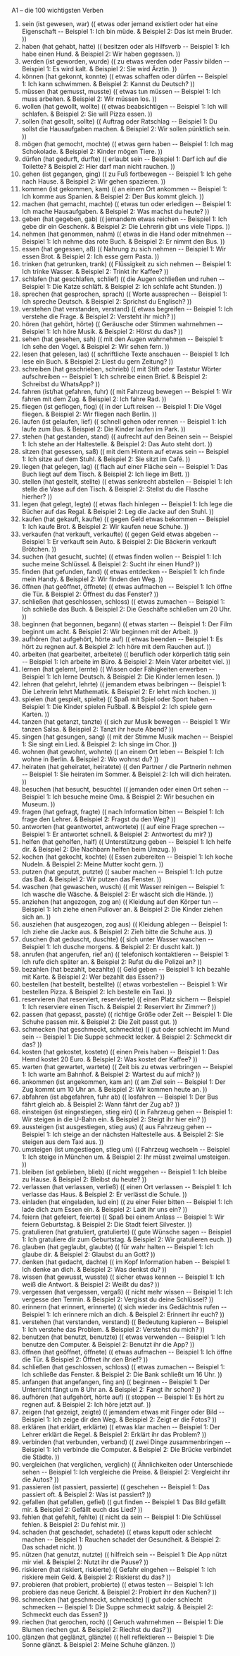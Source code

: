 A1 – die 100 wichtigsten Verben  
1. sein (ist gewesen, war) (( etwas oder jemand existiert oder hat eine Eigenschaft -- Beispiel 1: Ich bin müde. & Beispiel 2: Das ist mein Bruder. ))  
2. haben (hat gehabt, hatte) (( besitzen oder als Hilfsverb -- Beispiel 1: Ich habe einen Hund. & Beispiel 2: Wir haben gegessen. ))  
3. werden (ist geworden, wurde) (( zu etwas werden oder Passiv bilden -- Beispiel 1: Es wird kalt. & Beispiel 2: Sie wird Ärztin. ))  
4. können (hat gekonnt, konnte) (( etwas schaffen oder dürfen -- Beispiel 1: Ich kann schwimmen. & Beispiel 2: Kannst du Deutsch? ))  
5. müssen (hat gemusst, musste) (( etwas tun müssen -- Beispiel 1: Ich muss arbeiten. & Beispiel 2: Wir müssen los. ))  
6. wollen (hat gewollt, wollte) (( etwas beabsichtigen -- Beispiel 1: Ich will schlafen. & Beispiel 2: Sie will Pizza essen. ))  
7. sollen (hat gesollt, sollte) (( Auftrag oder Ratschlag -- Beispiel 1: Du sollst die Hausaufgaben machen. & Beispiel 2: Wir sollen pünktlich sein. ))  
8. mögen (hat gemocht, mochte) (( etwas gern haben -- Beispiel 1: Ich mag Schokolade. & Beispiel 2: Kinder mögen Tiere. ))  
9. dürfen (hat gedurft, durfte) (( erlaubt sein -- Beispiel 1: Darf ich auf die Toilette? & Beispiel 2: Hier darf man nicht rauchen. ))  
10. gehen (ist gegangen, ging) (( zu Fuß fortbewegen -- Beispiel 1: Ich gehe nach Hause. & Beispiel 2: Wir gehen spazieren. ))  
11. kommen (ist gekommen, kam) (( an einem Ort ankommen -- Beispiel 1: Ich komme aus Spanien. & Beispiel 2: Der Bus kommt gleich. ))  
12. machen (hat gemacht, machte) (( etwas tun oder erledigen -- Beispiel 1: Ich mache Hausaufgaben. & Beispiel 2: Was machst du heute? ))  
13. geben (hat gegeben, gab) (( jemandem etwas reichen -- Beispiel 1: Ich gebe dir ein Geschenk. & Beispiel 2: Die Lehrerin gibt uns viele Tipps. ))  
14. nehmen (hat genommen, nahm) (( etwas in die Hand oder mitnehmen -- Beispiel 1: Ich nehme das rote Buch. & Beispiel 2: Er nimmt den Bus. ))  
15. essen (hat gegessen, aß) (( Nahrung zu sich nehmen -- Beispiel 1: Wir essen Brot. & Beispiel 2: Ich esse gern Pasta. ))  
16. trinken (hat getrunken, trank) (( Flüssigkeit zu sich nehmen -- Beispiel 1: Ich trinke Wasser. & Beispiel 2: Trinkt ihr Kaffee? ))  
17. schlafen (hat geschlafen, schlief) (( die Augen schließen und ruhen -- Beispiel 1: Die Katze schläft. & Beispiel 2: Ich schlafe acht Stunden. ))  
18. sprechen (hat gesprochen, sprach) (( Worte aussprechen -- Beispiel 1: Ich spreche Deutsch. & Beispiel 2: Sprichst du Englisch? ))  
19. verstehen (hat verstanden, verstand) (( etwas begreifen -- Beispiel 1: Ich verstehe die Frage. & Beispiel 2: Versteht ihr mich? ))  
20. hören (hat gehört, hörte) (( Geräusche oder Stimmen wahrnehmen -- Beispiel 1: Ich höre Musik. & Beispiel 2: Hörst du das? ))  
21. sehen (hat gesehen, sah) (( mit den Augen wahrnehmen -- Beispiel 1: Ich sehe den Vogel. & Beispiel 2: Wir sehen fern. ))  
22. lesen (hat gelesen, las) (( schriftliche Texte anschauen -- Beispiel 1: Ich lese ein Buch. & Beispiel 2: Liest du gern Zeitung? ))  
23. schreiben (hat geschrieben, schrieb) (( mit Stift oder Tastatur Wörter aufschreiben -- Beispiel 1: Ich schreibe einen Brief. & Beispiel 2: Schreibst du WhatsApp? ))  
24. fahren (ist/hat gefahren, fuhr) (( mit Fahrzeug bewegen -- Beispiel 1: Wir fahren mit dem Zug. & Beispiel 2: Ich fahre Rad. ))  
25. fliegen (ist geflogen, flog) (( in der Luft reisen -- Beispiel 1: Die Vögel fliegen. & Beispiel 2: Wir fliegen nach Berlin. ))  
26. laufen (ist gelaufen, lief) (( schnell gehen oder rennen -- Beispiel 1: Ich laufe zum Bus. & Beispiel 2: Die Kinder laufen im Park. ))  
27. stehen (hat gestanden, stand) (( aufrecht auf den Beinen sein -- Beispiel 1: Ich stehe an der Haltestelle. & Beispiel 2: Das Auto steht dort. ))  
28. sitzen (hat gesessen, saß) (( mit dem Hintern auf etwas sein -- Beispiel 1: Ich sitze auf dem Stuhl. & Beispiel 2: Sie sitzt im Café. ))  
29. liegen (hat gelegen, lag) (( flach auf einer Fläche sein -- Beispiel 1: Das Buch liegt auf dem Tisch. & Beispiel 2: Ich liege im Bett. ))  
30. stellen (hat gestellt, stellte) (( etwas senkrecht abstellen -- Beispiel 1: Ich stelle die Vase auf den Tisch. & Beispiel 2: Stellst du die Flasche hierher? ))  
31. legen (hat gelegt, legte) (( etwas flach hinlegen -- Beispiel 1: Ich lege die Bücher auf das Regal. & Beispiel 2: Leg die Jacke auf den Stuhl. ))  
32. kaufen (hat gekauft, kaufte) (( gegen Geld etwas bekommen -- Beispiel 1: Ich kaufe Brot. & Beispiel 2: Wir kaufen neue Schuhe. ))  
33. verkaufen (hat verkauft, verkaufte) (( gegen Geld etwas abgeben -- Beispiel 1: Er verkauft sein Auto. & Beispiel 2: Die Bäckerin verkauft Brötchen. ))  
34. suchen (hat gesucht, suchte) (( etwas finden wollen -- Beispiel 1: Ich suche meine Schlüssel. & Beispiel 2: Sucht ihr einen Hund? ))  
35. finden (hat gefunden, fand) (( etwas entdecken -- Beispiel 1: Ich finde mein Handy. & Beispiel 2: Wir finden den Weg. ))  
36. öffnen (hat geöffnet, öffnete) (( etwas aufmachen -- Beispiel 1: Ich öffne die Tür. & Beispiel 2: Öffnest du das Fenster? ))  
37. schließen (hat geschlossen, schloss) (( etwas zumachen -- Beispiel 1: Ich schließe das Buch. & Beispiel 2: Die Geschäfte schließen um 20 Uhr. ))  
38. beginnen (hat begonnen, begann) (( etwas starten -- Beispiel 1: Der Film beginnt um acht. & Beispiel 2: Wir beginnen mit der Arbeit. ))  
39. aufhören (hat aufgehört, hörte auf) (( etwas beenden -- Beispiel 1: Es hört zu regnen auf. & Beispiel 2: Ich höre mit dem Rauchen auf. ))  
40. arbeiten (hat gearbeitet, arbeitete) (( beruflich oder körperlich tätig sein -- Beispiel 1: Ich arbeite im Büro. & Beispiel 2: Mein Vater arbeitet viel. ))  
41. lernen (hat gelernt, lernte) (( Wissen oder Fähigkeiten erwerben -- Beispiel 1: Ich lerne Deutsch. & Beispiel 2: Die Kinder lernen lesen. ))  
42. lehren (hat gelehrt, lehrte) (( jemandem etwas beibringen -- Beispiel 1: Die Lehrerin lehrt Mathematik. & Beispiel 2: Er lehrt mich kochen. ))  
43. spielen (hat gespielt, spielte) (( Spaß mit Spiel oder Sport haben -- Beispiel 1: Die Kinder spielen Fußball. & Beispiel 2: Ich spiele gern Karten. ))  
44. tanzen (hat getanzt, tanzte) (( sich zur Musik bewegen -- Beispiel 1: Wir tanzen Salsa. & Beispiel 2: Tanzt ihr heute Abend? ))  
45. singen (hat gesungen, sang) (( mit der Stimme Musik machen -- Beispiel 1: Sie singt ein Lied. & Beispiel 2: Ich singe im Chor. ))  
46. wohnen (hat gewohnt, wohnte) (( an einem Ort leben -- Beispiel 1: Ich wohne in Berlin. & Beispiel 2: Wo wohnst du? ))  
47. heiraten (hat geheiratet, heiratete) (( den Partner / die Partnerin nehmen -- Beispiel 1: Sie heiraten im Sommer. & Beispiel 2: Ich will dich heiraten. ))  
48. besuchen (hat besucht, besuchte) (( jemanden oder einen Ort sehen -- Beispiel 1: Ich besuche meine Oma. & Beispiel 2: Wir besuchen ein Museum. ))  
49. fragen (hat gefragt, fragte) (( nach Information bitten -- Beispiel 1: Ich frage den Lehrer. & Beispiel 2: Fragst du den Weg? ))  
50. antworten (hat geantwortet, antwortete) (( auf eine Frage sprechen -- Beispiel 1: Er antwortet schnell. & Beispiel 2: Antwortest du mir? ))  
51. helfen (hat geholfen, half) (( Unterstützung geben -- Beispiel 1: Ich helfe dir. & Beispiel 2: Die Nachbarn helfen beim Umzug. ))  
52. kochen (hat gekocht, kochte) (( Essen zubereiten -- Beispiel 1: Ich koche Nudeln. & Beispiel 2: Meine Mutter kocht gern. ))  
53. putzen (hat geputzt, putzte) (( sauber machen -- Beispiel 1: Ich putze das Bad. & Beispiel 2: Wir putzen das Fenster. ))  
54. waschen (hat gewaschen, wusch) (( mit Wasser reinigen -- Beispiel 1: Ich wasche die Wäsche. & Beispiel 2: Er wäscht sich die Hände. ))  
55. anziehen (hat angezogen, zog an) (( Kleidung auf den Körper tun -- Beispiel 1: Ich ziehe einen Pullover an. & Beispiel 2: Die Kinder ziehen sich an. ))  
56. ausziehen (hat ausgezogen, zog aus) (( Kleidung ablegen -- Beispiel 1: Ich ziehe die Jacke aus. & Beispiel 2: Zieh bitte die Schuhe aus. ))  
57. duschen (hat geduscht, duschte) (( sich unter Wasser waschen -- Beispiel 1: Ich dusche morgens. & Beispiel 2: Er duscht kalt. ))  
58. anrufen (hat angerufen, rief an) (( telefonisch kontaktieren -- Beispiel 1: Ich rufe dich später an. & Beispiel 2: Rufst du die Polizei an? ))  
59. bezahlen (hat bezahlt, bezahlte) (( Geld geben -- Beispiel 1: Ich bezahle mit Karte. & Beispiel 2: Wer bezahlt das Essen? ))  
60. bestellen (hat bestellt, bestellte) (( etwas vorbestellen -- Beispiel 1: Wir bestellen Pizza. & Beispiel 2: Ich bestelle ein Taxi. ))  
61. reservieren (hat reserviert, reservierte) (( einen Platz sichern -- Beispiel 1: Ich reserviere einen Tisch. & Beispiel 2: Reserviert ihr Zimmer? ))  
62. passen (hat gepasst, passte) (( richtige Größe oder Zeit -- Beispiel 1: Die Schuhe passen mir. & Beispiel 2: Die Zeit passt gut. ))  
63. schmecken (hat geschmeckt, schmeckte) (( gut oder schlecht im Mund sein -- Beispiel 1: Die Suppe schmeckt lecker. & Beispiel 2: Schmeckt dir das? ))  
64. kosten (hat gekostet, kostete) (( einen Preis haben -- Beispiel 1: Das Hemd kostet 20 Euro. & Beispiel 2: Was kostet der Kaffee? ))  
65. warten (hat gewartet, wartete) (( Zeit bis zu etwas verbringen -- Beispiel 1: Ich warte am Bahnhof. & Beispiel 2: Wartest du auf mich? ))  
66. ankommen (ist angekommen, kam an) (( am Ziel sein -- Beispiel 1: Der Zug kommt um 10 Uhr an. & Beispiel 2: Wir kommen heute an. ))  
67. abfahren (ist abgefahren, fuhr ab) (( losfahren -- Beispiel 1: Der Bus fährt gleich ab. & Beispiel 2: Wann fährt der Zug ab? ))  
68. einsteigen (ist eingestiegen, stieg ein) (( in Fahrzeug gehen -- Beispiel 1: Wir steigen in die U-Bahn ein. & Beispiel 2: Steigt ihr hier ein? ))  
69. aussteigen (ist ausgestiegen, stieg aus) (( aus Fahrzeug gehen -- Beispiel 1: Ich steige an der nächsten Haltestelle aus. & Beispiel 2: Sie steigen aus dem Taxi aus. ))  
70. umsteigen (ist umgestiegen, stieg um) (( Fahrzeug wechseln -- Beispiel 1: Ich steige in München um. & Beispiel 2: Ihr müsst zweimal umsteigen. ))  
71. bleiben (ist geblieben, blieb) (( nicht weggehen -- Beispiel 1: Ich bleibe zu Hause. & Beispiel 2: Bleibst du heute? ))  
72. verlassen (hat verlassen, verließ) (( einen Ort verlassen -- Beispiel 1: Ich verlasse das Haus. & Beispiel 2: Er verlässt die Schule. ))  
73. einladen (hat eingeladen, lud ein) (( zu einer Feier bitten -- Beispiel 1: Ich lade dich zum Essen ein. & Beispiel 2: Ladt ihr uns ein? ))  
74. feiern (hat gefeiert, feierte) (( Spaß bei einem Anlass -- Beispiel 1: Wir feiern Geburtstag. & Beispiel 2: Die Stadt feiert Silvester. ))  
75. gratulieren (hat gratuliert, gratulierte) (( gute Wünsche sagen -- Beispiel 1: Ich gratuliere dir zum Geburtstag. & Beispiel 2: Wir gratulieren euch. ))  
76. glauben (hat geglaubt, glaubte) (( für wahr halten -- Beispiel 1: Ich glaube dir. & Beispiel 2: Glaubst du an Gott? ))  
77. denken (hat gedacht, dachte) (( im Kopf Information haben -- Beispiel 1: Ich denke an dich. & Beispiel 2: Was denkst du? ))  
78. wissen (hat gewusst, wusste) (( sicher etwas kennen -- Beispiel 1: Ich weiß die Antwort. & Beispiel 2: Weißt du das? ))  
79. vergessen (hat vergessen, vergaß) (( nicht mehr wissen -- Beispiel 1: Ich vergesse den Termin. & Beispiel 2: Vergisst du deine Schlüssel? ))  
80. erinnern (hat erinnert, erinnerte) (( sich wieder ins Gedächtnis rufen -- Beispiel 1: Ich erinnere mich an dich. & Beispiel 2: Erinnert ihr euch? ))  
81. verstehen (hat verstanden, verstand) (( Bedeutung kapieren -- Beispiel 1: Ich verstehe das Problem. & Beispiel 2: Verstehst du mich? ))  
82. benutzen (hat benutzt, benutzte) (( etwas verwenden -- Beispiel 1: Ich benutze den Computer. & Beispiel 2: Benutzt ihr die App? ))  
83. öffnen (hat geöffnet, öffnete) (( etwas aufmachen -- Beispiel 1: Ich öffne die Tür. & Beispiel 2: Öffnet ihr den Brief? ))  
84. schließen (hat geschlossen, schloss) (( etwas zumachen -- Beispiel 1: Ich schließe das Fenster. & Beispiel 2: Die Bank schließt um 16 Uhr. ))  
85. anfangen (hat angefangen, fing an) (( beginnen -- Beispiel 1: Der Unterricht fängt um 8 Uhr an. & Beispiel 2: Fangt ihr schon? ))  
86. aufhören (hat aufgehört, hörte auf) (( stoppen -- Beispiel 1: Es hört zu regnen auf. & Beispiel 2: Ich höre jetzt auf. ))  
87. zeigen (hat gezeigt, zeigte) (( jemandem etwas mit Finger oder Bild -- Beispiel 1: Ich zeige dir den Weg. & Beispiel 2: Zeigt er die Fotos? ))  
88. erklären (hat erklärt, erklärte) (( etwas klar machen -- Beispiel 1: Der Lehrer erklärt die Regel. & Beispiel 2: Erklärt ihr das Problem? ))  
89. verbinden (hat verbunden, verband) (( zwei Dinge zusammenbringen -- Beispiel 1: Ich verbinde die Computer. & Beispiel 2: Die Brücke verbindet die Städte. ))  
90. vergleichen (hat verglichen, verglich) (( Ähnlichkeiten oder Unterschiede sehen -- Beispiel 1: Ich vergleiche die Preise. & Beispiel 2: Vergleicht ihr die Autos? ))  
91. passieren (ist passiert, passierte) (( geschehen -- Beispiel 1: Das passiert oft. & Beispiel 2: Was ist passiert? ))  
92. gefallen (hat gefallen, gefiel) (( gut finden -- Beispiel 1: Das Bild gefällt mir. & Beispiel 2: Gefällt euch das Lied? ))  
93. fehlen (hat gefehlt, fehlte) (( nicht da sein -- Beispiel 1: Die Schlüssel fehlen. & Beispiel 2: Du fehlst mir. ))  
94. schaden (hat geschadet, schadete) (( etwas kaputt oder schlecht machen -- Beispiel 1: Rauchen schadet der Gesundheit. & Beispiel 2: Das schadet nicht. ))  
95. nützen (hat genutzt, nutzte) (( hilfreich sein -- Beispiel 1: Die App nützt mir viel. & Beispiel 2: Nutzt ihr die Pause? ))  
96. riskieren (hat riskiert, riskierte) (( Gefahr eingehen -- Beispiel 1: Ich riskiere mein Geld. & Beispiel 2: Riskierst du das? ))  
97. probieren (hat probiert, probierte) (( etwas testen -- Beispiel 1: Ich probiere das neue Gericht. & Beispiel 2: Probiert ihr den Kuchen? ))  
98. schmecken (hat geschmeckt, schmeckte) (( gut oder schlecht schmecken -- Beispiel 1: Die Suppe schmeckt salzig. & Beispiel 2: Schmeckt euch das Essen? ))  
99. riechen (hat gerochen, roch) (( Geruch wahrnehmen -- Beispiel 1: Die Blumen riechen gut. & Beispiel 2: Riechst du das? ))  
100. glänzen (hat geglänzt, glänzte) (( hell reflektieren -- Beispiel 1: Die Sonne glänzt. & Beispiel 2: Meine Schuhe glänzen. ))  
